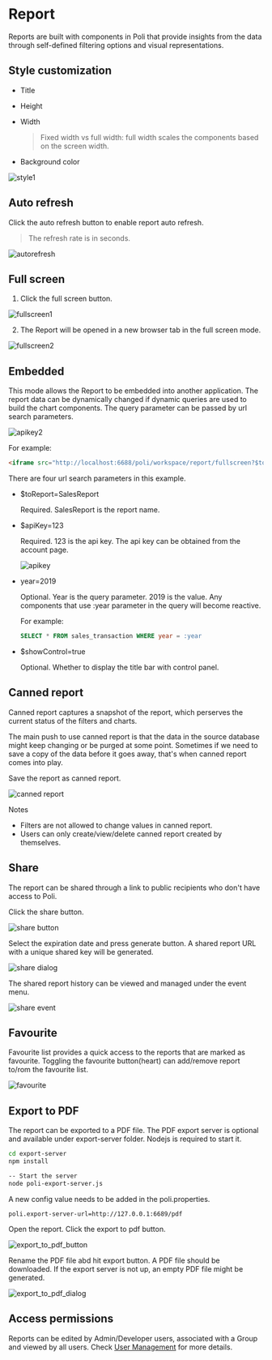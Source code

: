 # Report

Reports are built with components in Poli that provide insights from the data through self-defined filtering options and visual representations. 

## Style customization


* Title
* Height
* Width
  
  > Fixed width vs full width: full width scales the components based on the screen width.
* Background color

![style1](_images/screenshots/style1.jpg)

## Auto refresh

Click the auto refresh button to enable report auto refresh. 

> The refresh rate is in seconds.

![autorefresh](_images/screenshots/autorefresh.jpg)

## Full screen

1. Click the full screen button.

![fullscreen1](_images/screenshots/fullscreen1.jpg)

2. The Report will be opened in a new browser tab in the full screen mode.

![fullscreen2](_images/screenshots/fullscreen2.jpg)

## Embedded

This mode allows the Report to be embedded into another application. The report data can be dynamically changed if dynamic queries are used to build the chart components. The query parameter can be passed by url search parameters. 

![apikey2](_images/screenshots/apikey2.jpg)

For example:
```html
<iframe src="http://localhost:6688/poli/workspace/report/fullscreen?$toReport=SalesReport&$apiKey=ap_12345678&$showControl=true&year=2019"></iframe>
```

There are four url search parameters in this example.
    
* $toReport=SalesReport 

  Required. SalesReport is the report name.

* $apiKey=123

  Required. 123 is the api key. The api key can be obtained from the account page.

  ![apikey](_images/screenshots/apikey.jpg)

* year=2019

  Optional. Year is the query parameter. 2019 is the value. Any components that use :year parameter in the query will become reactive.

  For example:
  ```sql
  SELECT * FROM sales_transaction WHERE year = :year
  ```

* $showControl=true

  Optional. Whether to display the title bar with control panel.

## Canned report

Canned report captures a snapshot of the report, which perserves the current status of the filters and charts. 

The main push to use canned report is that the data in the source database might keep changing or be purged at some point. Sometimes if we need to save a copy of the data before it goes away, that's when canned report comes into play.

Save the report as canned report.

![canned report](_images/screenshots/canned_report.jpg)

Notes
* Filters are not allowed to change values in canned report.
* Users can only create/view/delete canned report created by themselves.

## Share

The report can be shared through a link to public recipients who don't have access to Poli. 

Click the share button. 

![share button](_images/screenshots/share_button.jpg)

Select the expiration date and press generate button. A shared report URL with a unique shared key will be generated.

![share dialog](_images/screenshots/share_dialog.jpg)

The shared report history can be viewed and managed under the event menu.

![share event](_images/screenshots/share_event.jpg)

## Favourite

Favourite list provides a quick access to the reports that are marked as favourite. Toggling the favourite button(heart) can add/remove report to/rom the favourite list.

![favourite](_images/screenshots/favourite.jpg)

## Export to PDF

The report can be exported to a PDF file. The PDF export server is optional and available under export-server folder. Nodejs is required to start it.

  ```sh
  cd export-server
  npm install
  
  -- Start the server
  node poli-export-server.js
  ```

A new config value needs to be added in the poli.properties.

  ```
  poli.export-server-url=http://127.0.0.1:6689/pdf
  ```
Open the report. Click the export to pdf button.

![export_to_pdf_button](_images/screenshots/export_to_pdf_button.jpg)

Rename the PDF file abd hit export button. A PDF file should be downloaded. If the export server is not up, an empty PDF file might be generated.

![export_to_pdf_dialog](_images/screenshots/export_to_pdf_dialog.jpg)

## Access permissions

Reports can be edited by Admin/Developer users, associated with a Group and viewed by all users. Check [User Management](user-management) for more details.

